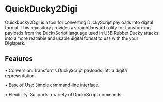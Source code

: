# QuickDucky2Digi
QuickDucky2Digi is a tool for converting DuckyScript payloads into digital format. This repository provides a straightforward utility for transforming payloads from the DuckyScript language used in USB Rubber Ducky attacks into a more readable and usable digital format to use with the your Digispark.

## Features
• Conversion: Transforms DuckyScript payloads into a digital representation.

• Ease of Use: Simple command-line interface.

• Flexibility: Supports a variety of DuckyScript commands.
